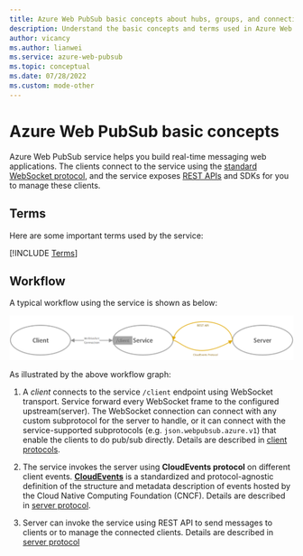 ```yaml
---
title: Azure Web PubSub basic concepts about hubs, groups, and connections
description: Understand the basic concepts and terms used in Azure Web PubSub.
author: vicancy
ms.author: lianwei
ms.service: azure-web-pubsub
ms.topic: conceptual
ms.date: 07/28/2022
ms.custom: mode-other
---
```


# Azure Web PubSub basic concepts

Azure Web PubSub service helps you build real-time messaging web applications. The clients connect to the service using the [standard WebSocket protocol](https://datatracker.ietf.org/doc/html/rfc6455), and the service exposes [REST APIs](/rest/api/webpubsub) and SDKs for you to manage these clients.

## Terms

Here are some important terms used by the service:

[!INCLUDE [Terms](includes/terms.md)]

## Workflow

A typical workflow using the service is shown as below:

![Diagram showing the Web PubSub service workflow.](./media/concept-service-internals/workflow.png)

As illustrated by the above workflow graph:

1. A *client* connects to the service `/client` endpoint using WebSocket transport. Service forward every WebSocket frame to the configured upstream(server). The WebSocket connection can connect with any custom subprotocol for the server to handle, or it can connect with the service-supported subprotocols (e.g. `json.webpubsub.azure.v1`) that enable the clients to do pub/sub directly. Details are described in [client protocols](concept-service-internals.md#client-protocol).

2. The service invokes the server using **CloudEvents protocol** on different client events. [**CloudEvents**](https://github.com/cloudevents/spec/blob/v1.0.1/spec.md) is a standardized and protocol-agnostic definition of the structure and metadata description of events hosted by the Cloud Native Computing Foundation (CNCF). Details are described in [server protocol](concept-service-internals.md#server-protocol).

3. Server can invoke the service using REST API to send messages to clients or to manage the connected clients. Details are described in [server protocol](concept-service-internals.md#server-protocol)
